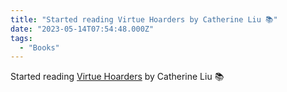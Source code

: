 ```yaml
---
title: "Started reading Virtue Hoarders by Catherine Liu 📚"
date: "2023-05-14T07:54:48.000Z"
tags: 
  - "Books"
---
```


Started reading [Virtue Hoarders](https://bookshop.org/a/21729/9781517912253) by Catherine Liu 📚

